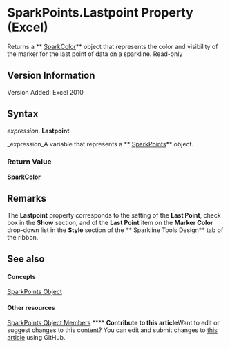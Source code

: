 
# SparkPoints.Lastpoint Property (Excel)

Returns a  ** [SparkColor](3de82c5c-eb0a-ab39-64a8-00f4c005c6af.md)** object that represents the color and visibility of the marker for the last point of data on a sparkline. Read-only


## Version Information

Version Added: Excel 2010 


## Syntax

 _expression_. **Lastpoint**

 _expression_A variable that represents a  ** [SparkPoints](382bf292-7824-179f-e254-1b72dfb557b2.md)** object.


### Return Value

 **SparkColor**


## Remarks

The  **Lastpoint** property corresponds to the setting of the **Last Point**, check box in the  **Show** section, and of the **Last Point** item on the **Marker Color** drop-down list in the **Style** section of the ** Sparkline Tools Design** tab of the ribbon.


## See also


#### Concepts


 [SparkPoints Object](382bf292-7824-179f-e254-1b72dfb557b2.md)
#### Other resources


 [SparkPoints Object Members](d8b6a812-38ea-f048-5fd1-64466e908136.md)
****   **Contribute to this article**Want to edit or suggest changes to this content? You can edit and submit changes to  [this article](https://github.com/jhershey00/VBA_Excel_Test/OpenXMLCon/articles/33ad7c29-1538-1825-b94a-55fd65d7610e.md) using GitHub.

